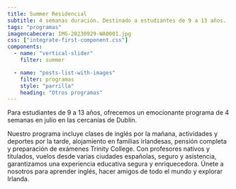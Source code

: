 ```yaml
---
title: Summer Residencial
subtitle: 4 semanas duración. Destinado a estudiantes de 9 a 13 años.
tags: "programas"
imagencabecera: IMG-20230929-WA0001.jpg
css: ["integrate-first-component.css"]
components:
  - name: "vertical-slider"
    filter: summer

  - name: "posts-list-with-images"
    filter: programas
    style: "parrilla"
    heading: "Otros programas"
---
```


Para estudiantes de 9 a 13 años, ofrecemos un emocionante programa de 4 semanas en julio en las cercanías de Dublín.

Nuestro programa incluye clases de inglés por la mañana, actividades y deportes por la tarde, alojamiento en familias irlandesas, pensión completa y preparación de exámenes Trinity College. Con profesores nativos y titulados, vuelos desde varias ciudades españolas, seguro y asistencia, garantizamos una experiencia educativa segura y enriquecedora. Únete a nosotros para aprender inglés, hacer amigos de todo el mundo y explorar Irlanda.
